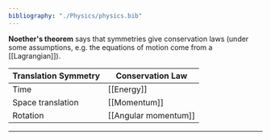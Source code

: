 ```yaml
---
bibliography: "./Physics/physics.bib"
---
```


**Noether's theorem** says that symmetries give conservation laws (under some assumptions, e.g. the equations of motion come from a [[Lagrangian]]).

|Translation Symmetry|Conservation Law|
|--------------------|----------------|
|Time|[[Energy]]|
|Space translation|[[Momentum]]|
|Rotation|[[Angular momentum]]|

---